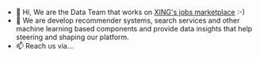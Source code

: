 - 👋 Hi, We are the Data Team that works on [XING's jobs marketplace](https://xing.com/jobs) :-) 
- 👀  We are develop recommender systems, search services and other machine learning based components and provide data insights that help steering and shaping our platform.
- 📫 Reach us via...

<!---
jobs-data/jobs-data is a ✨ special ✨ repository because its `README.md` (this file) appears on your GitHub profile.
You can click the Preview link to take a look at your changes.
--->
